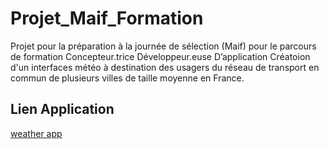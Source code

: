﻿# Projet_Maif_Formation

Projet pour la préparation à la journée de sélection (Maif) pour le parcours de formation Concepteur.trice Développeur.euse D’application 
Créatoion d'un interfaces météo à destination des usagers du réseau de transport en commun de plusieurs villes de taille moyenne en France.

## Lien Application
[weather app](https://weather-app-formation.netlify.app/)
